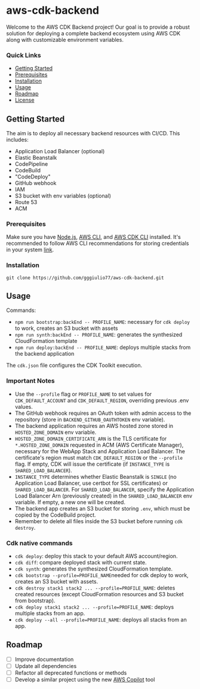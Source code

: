 # aws-cdk-backend

Welcome to the AWS CDK Backend project! Our goal is to provide a robust solution for deploying a complete backend ecosystem using AWS CDK along with customizable environment variables.

### Quick Links

- [Getting Started](#getting-started)
- [Prerequisites](#prerequisites)
- [Installation](#installation)
- [Usage](#usage)
- [Roadmap](#roadmap)
- [License](#license)

## Getting Started

The aim is to deploy all necessary backend resources with CI/CD. This includes:
* Application Load Balancer (optional)
* Elastic Beanstalk
* CodePipeline
* CodeBuild
* "CodeDeploy"
* GitHub webhook
* IAM
* S3 bucket with env variables (optional)
* Route 53
* ACM

### Prerequisites

Make sure you have [Node.js](https://nodejs.org/en), [AWS CLI](https://aws.amazon.com/es/cli/), and [AWS CDK CLI](https://docs.aws.amazon.com/cdk/v2/guide/cli.html) installed. It's recommended to follow AWS CLI recommendations for storing credentials in your system [link](https://docs.aws.amazon.com/cli/latest/userguide/cli-configure-files.html).

### Installation

`git clone https://github.com/gggiulio77/aws-cdk-backend.git`

## Usage

Commands:
 * `npm run bootstrap:backEnd -- PROFILE_NAME`: necessary for `cdk deploy` to work, creates an S3 bucket with assets
 * `npm run synth:backEnd -- PROFILE_NAME`: generates the synthesized CloudFormation template
 * `npm run deploy:backEnd -- PROFILE_NAME`: deploys multiple stacks from the backend application

The `cdk.json` file configures the CDK Toolkit execution.

### Important Notes
* Use the `--profile` flag or `PROFILE_NAME` to set values for `CDK_DEFAULT_ACCOUNT` and `CDK_DEFAULT_REGION`, overriding previous .env values.
* The GitHub webhook requires an OAuth token with admin access to the repository (store in `BACKEND_GITHUB_OAUTHTOKEN` env variable).
* The backend application requires an AWS hosted zone stored in `HOSTED_ZONE_DOMAIN` env variable.
* `HOSTED_ZONE_DOMAIN_CERTIFICATE_ARN` is the TLS certificate for `*.HOSTED_ZONE_DOMAIN` requested in ACM (AWS Certificate Manager), necessary for the WebApp Stack and Application Load Balancer. The certificate's region must match `CDK_DEFAULT_REGION` or the `--profile` flag. If empty, CDK will issue the certificate (if `INSTANCE_TYPE` is `SHARED_LOAD_BALANCER`).
* `INSTANCE_TYPE` determines whether Elastic Beanstalk is `SINGLE` (no Application Load Balancer, use certbot for SSL certificates) or `SHARED_LOAD_BALANCER`. For `SHARED_LOAD_BALANCER`, specify the Application Load Balancer Arn (previously created) in the `SHARED_LOAD_BALANCER` env variable. If empty, a new one will be created.
* The backend app creates an S3 bucket for storing `.env`, which must be copied by the CodeBuild project.
* Remember to delete all files inside the S3 bucket before running `cdk destroy`.

### Cdk native commands

* `cdk deploy`: deploy this stack to your default AWS account/region.
* `cdk diff`: compare deployed stack with current state.
* `cdk synth`: generates the synthesized CloudFormation template.
* `cdk bootstrap --profile=PROFILE_NAME`needed for cdk deploy to work, creates an S3 bucket with assets.
* `cdk destroy stack1 stack2 ... --profile=PROFILE_NAME`: deletes created resources (except CloudFormation resources and S3 bucket from bootstrap).
* `cdk deploy stack1 stack2 ... --profile=PROFILE_NAME`: deploys multiple stacks from an app.
* `cdk deploy --all --profile=PROFILE_NAME`: deploys all stacks from an app.

## Roadmap

- [ ] Improve documentation
- [ ] Update all dependencies
- [ ] Refactor all deprecated functions or methods
- [ ] Develop a similar project using the new [AWS Copilot](https://github.com/aws/copilot-cli) tool